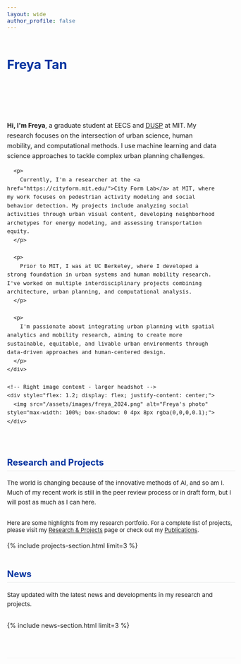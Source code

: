 ```yaml
---
layout: wide
author_profile: false
---
```


<style>
  body {
    font-size: 90%; 
  }
  
  /* Set consistent max-width for all sections to match masthead */
  .bio-section,
  .research-section,
  .feature__wrapper,
  .footer-section,
  .content-wrapper {
    max-width: 1024px !important;
    margin-left: auto !important;
    margin-right: auto !important;
    width: 100% !important;
  }
  
  .bio-section {
    margin-bottom: 2em;
    padding-bottom: 1.5em;
    border-bottom: 1px solid #f2f3f3;
    margin-top: 1.5em;
    padding-top: 0.5em;
  }
  
  .bio-heading {
    font-size: 2em;
    font-weight: bold;
    margin-bottom: 0.5em;
    color: #0033A0;
  }
  
  .bio-content {
    font-size: 1em;
    line-height: 1.6;
    margin-bottom: 1em;
  }
  
  /* Mobile screen styles */
  @media screen and (max-width: 768px) {
    /* Stack content vertically */
    .content-wrapper {
      display: flex;
      flex-direction: column;
      align-items: center;
    }

    /* Center images and make responsive */
    .content-wrapper img {
      max-width: 100%;
      height: auto;
    }

    /* Adjust text block width for screens */
    .text-content {
      width: 90%;
      padding: 10px;
    }
  }

  /* Desktop screen styles */
  .content-wrapper {
    display: flex;
    align-items: center;
    padding-top: 2vh;
  }

  .text-content {
    flex: 2;
    padding-right: 40px;
  }

  .content-wrapper img {
    flex: 1;
    max-width: 350px;
    height: auto;
    display: block;
    margin: 0 auto;
    border-radius: 5px;
    box-shadow: 0 4px 8px rgba(0,0,0,0.1);
  }
  
  .research-section {
    margin-top: 3em;
  }
  
  .research-heading {
    font-size: 1.4em;
    font-weight: bold;
    margin-bottom: 0.8em;
    padding-bottom: 0.3em;
    border-bottom: 2px solid #f2f3f3;
    color: #0033A0;
  }
  
  .research-description {
    font-size: 0.95em;
    line-height: 1.6;
    margin-bottom: 2em;
  }
  
  /* Project grid layout - inherit styles from research page */
  .projects-grid {
    display: grid;
    grid-template-columns: repeat(auto-fill, minmax(320px, 1fr));
    gap: 20px;
    margin-bottom: 40px;
  }
  
  .project-box {
    position: relative;
    border: none;
    border-radius: 8px;
    padding: 15px;
    transition: transform 0.2s, box-shadow 0.2s;
    box-shadow: 0 4px 8px rgba(0,0,0,0.1);
    height: 100%;
    display: flex;
    flex-direction: column;
    background-color: #fafafa;
    overflow: hidden;
    cursor: pointer;
  }
  
  .project-box:hover {
    transform: translateY(-5px);
    box-shadow: 0 5px 15px rgba(0,0,0,0.08);
  }
  
  .project-image {
    margin-bottom: 12px;
    order: -1;
  }
  
  .project-image img {
    width: 100%;
    border-radius: 5px;
    object-fit: cover;
    height: 160px;
  }
  
  .project-title {
    font-size: 0.95em;
    font-weight: bold;
    margin-bottom: 0.5em;
    color: #0033A0;
  }
  
  .project-subtitle {
    font-size: 0.8em;
    font-style: italic;
    margin-bottom: 8px;
    color: #666;
  }
  
  .project-excerpt {
    font-size: 0.8em;
    color: #555;
    flex-grow: 1;
    line-height: 1.4;
  }
  
  .project-tags {
    font-size: 0.75em;
    color: #555;
    margin-top: 10px;
  }
  
  .project-tag {
    background: #eef2f7;
    color: #4a6785;
    padding: 3px 8px;
    border-radius: 12px;
    font-size: 0.65em;
    display: inline-block;
    margin-right: 5px;
    margin-bottom: 5px;
  }
  
  .project-link {
    position: absolute;
    top: 0;
    left: 0;
    width: 100%;
    height: 100%;
    z-index: 50;
    cursor: pointer;
    pointer-events: all;
    text-decoration: none;
  }
  
  /* News section styling */
  .news-section {
    margin-top: 3em;
    margin-bottom: 3em;
  }
  
  .news-heading {
    font-size: 1.4em;
    font-weight: bold;
    margin-bottom: 0.8em;
    padding-bottom: 0.3em;
    border-bottom: 2px solid #f2f3f3;
    color: #0033A0;
  }
  
  .news-description {
    font-size: 0.95em;
    line-height: 1.6;
    margin-bottom: 2em;
  }
  
  .news-list {
    margin-bottom: 30px;
  }
  
  .news-item {
    margin-bottom: 1.8em;
    padding-bottom: 1.8em;
    border-bottom: 1px solid #f2f3f3;
  }
  
  .news-item:last-child {
    border-bottom: none;
    margin-bottom: 0.8em;
  }
  
  .news-date {
    font-size: 0.8em;
    font-style: italic;
    margin-bottom: 0.4em;
    color: #666;
  }
  
  .news-title {
    font-size: 1.1em;
    font-weight: bold;
    margin-bottom: 0.5em;
  }
  
  .news-title a {
    color: #0033A0;
    text-decoration: none;
  }
  
  .news-title a:hover {
    text-decoration: underline;
  }
  
  .news-excerpt {
    font-size: 0.85em;
    color: #555;
    line-height: 1.5;
  }
  
  .news-more {
    margin-top: 1.5em;
    text-align: right;
  }
  
  .news-more a {
    font-size: 0.9em;
    color: #0033A0;
    text-decoration: none;
  }
  
  .news-more a:hover {
    text-decoration: underline;
  }
  
  /* Additional top spacing for page content */
  .page__content {
    margin-top: 1em !important;
  }
</style>

<!-- Add vertical spacing at the top -->
<div style="height: 1em;"></div>

<!-- Bio Section -->
<div class="bio-section">
  <div class="bio-heading">Freya Tan</div>
  
  <!-- Page content section -->
  <div class="content-wrapper">
    <!-- Left text content -->
    <div class="text-content bio-content">
      <p>
        <strong>Hi, I'm Freya</strong>, a graduate student at EECS and <a href="http://dusp.mit.edu">DUSP</a> at MIT. My research focuses on the intersection of urban science, human mobility, and computational methods. I use machine learning and data science approaches to tackle complex urban planning challenges.
      </p>
      
      <p>
        Currently, I'm a researcher at the <a href="https://cityform.mit.edu/">City Form Lab</a> at MIT, where my work focuses on pedestrian activity modeling and social behavior detection. My projects include analyzing social activities through urban visual content, developing neighborhood archetypes for energy modeling, and assessing transportation equity.
      </p>
      
      <p>
        Prior to MIT, I was at UC Berkeley, where I developed a strong foundation in urban systems and human mobility research. I've worked on multiple interdisciplinary projects combining architecture, urban planning, and computational analysis.
      </p>
      
      <p>
        I'm passionate about integrating urban planning with spatial analytics and mobility research, aiming to create more sustainable, equitable, and livable urban environments through data-driven approaches and human-centered design.
      </p>
    </div>
    
    <!-- Right image content - larger headshot -->
    <div style="flex: 1.2; display: flex; justify-content: center;">
      <img src="/assets/images/freya_2024.png" alt="Freya's photo" style="max-width: 100%; box-shadow: 0 4px 8px rgba(0,0,0,0.1);">
    </div>
  </div>
</div>

<!-- Research and Projects Section -->
<div class="research-section">
  <div class="research-heading">Research and Projects</div>
  
  <div class="research-description">
    The world is changing because of the innovative methods of AI, and so am I. Much of my recent work is still in the peer review process or in draft form, but I will post as much as I can here.
  </div>
  
  <p class="highlights" style="margin-bottom: 1.5em; font-size: 0.9em;">
    Here are some highlights from my research portfolio. For a complete list of projects, please visit my <a href="/research/">Research & Projects</a> page or check out my <a href="/publications/">Publications</a>.
  </p>
  
  {% include projects-section.html limit=3 %}
</div>

<!-- News Section -->
<div class="news-section">
  <div class="news-heading">News</div>
  
  <div class="news-description">
    Stay updated with the latest news and developments in my research and projects.
  </div>
  
  {% include news-section.html limit=3 %}
</div>
